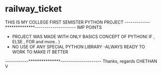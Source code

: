 # railway_ticket
THIS IS MY COLLEGE FIRST SEMISTER PYTHON PROJECT
-------------**************---------------------
IMP POINTS 
- PROJECT WAS MADE WITH ONLY BASICS CONCEPT OF PYTHON( IF , ELSE , FOR  and more.. )
- NO USE OF ANY SPECIAL PYTHON LIBRARY 
-ALWAYS READY TO WORK TO MAKE IT BETTER 

------------***************---------------------
Thanks, regards
CHETHAN V 
